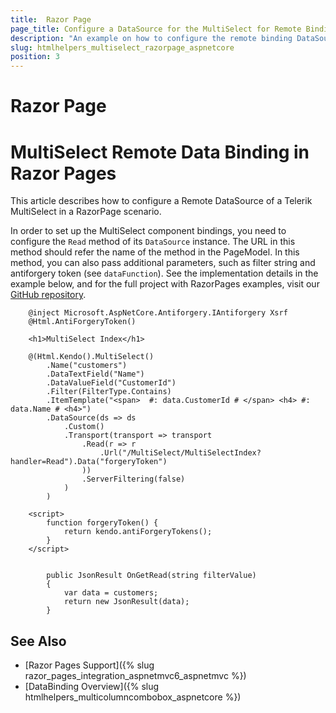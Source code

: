 ```yaml
---
title:  Razor Page
page_title: Configure a DataSource for the MultiSelect for Remote Binding in Razor Page.
description: "An example on how to configure the remote binding DataSource to populate the Telerik UI MultiSelect HtmlHelper for {{ site.framework }} in a Razor Page using CRUD Operations."
slug: htmlhelpers_multiselect_razorpage_aspnetcore
position: 3
---
```


# Razor Page

# MultiSelect Remote Data Binding in Razor Pages

This article describes how to configure a Remote DataSource of a Telerik MultiSelect in a RazorPage scenario.

In order to set up the MultiSelect component bindings, you need to configure the `Read` method of its `DataSource` instance. The URL in this method should refer the name of the method in the PageModel. In this method, you can also pass additional parameters, such as filter string and antiforgery token (see `dataFunction`). See the implementation details in the example below, and for the full project with RazorPages examples, visit our [GitHub repository](https://github.com/telerik/ui-for-aspnet-core-examples/tree/master/Telerik.Examples.RazorPages).

```tab-RazorPage(csthml)        
    @inject Microsoft.AspNetCore.Antiforgery.IAntiforgery Xsrf
	@Html.AntiForgeryToken()
	
	<h1>MultiSelect Index</h1>
	
	@(Html.Kendo().MultiSelect()
        .Name("customers")
        .DataTextField("Name")
        .DataValueField("CustomerId")
        .Filter(FilterType.Contains)
        .ItemTemplate("<span>  #: data.CustomerId # </span> <h4> #: data.Name # <h4>")
        .DataSource(ds => ds
            .Custom()
            .Transport(transport => transport
                .Read(r => r
                    .Url("/MultiSelect/MultiSelectIndex?handler=Read").Data("forgeryToken")
                ))
                .ServerFiltering(false)
            )
        )

	<script>
		function forgeryToken() {
			return kendo.antiForgeryTokens();
		}
	</script>
```
```tab-PageModel(cshtml.cs)      
	
		public JsonResult OnGetRead(string filterValue)
		{
			var data = customers;
            return new JsonResult(data);
		}
```

## See Also

* [Razor Pages Support]({% slug razor_pages_integration_aspnetmvc6_aspnetmvc %})
* [DataBinding Overview]({% slug htmlhelpers_multicolumncombobox_aspnetcore %})


